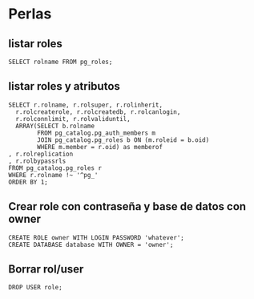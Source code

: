 # Perlas

## listar roles

```postgresql
SELECT rolname FROM pg_roles;
```

## listar roles y atributos

```postgresql
SELECT r.rolname, r.rolsuper, r.rolinherit,
  r.rolcreaterole, r.rolcreatedb, r.rolcanlogin,
  r.rolconnlimit, r.rolvaliduntil,
  ARRAY(SELECT b.rolname
        FROM pg_catalog.pg_auth_members m
        JOIN pg_catalog.pg_roles b ON (m.roleid = b.oid)
        WHERE m.member = r.oid) as memberof
, r.rolreplication
, r.rolbypassrls
FROM pg_catalog.pg_roles r
WHERE r.rolname !~ '^pg_'
ORDER BY 1;
```

## Crear role con contraseña y base de datos con owner

```postgresql
CREATE ROLE owner WITH LOGIN PASSWORD 'whatever';
CREATE DATABASE database WITH OWNER = 'owner';
```

## Borrar rol/user

```postgresql
DROP USER role;
```
